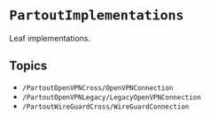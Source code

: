 # ``PartoutImplementations``

Leaf implementations.

## Topics

- ``/PartoutOpenVPNCross/OpenVPNConnection``
- ``/PartoutOpenVPNLegacy/LegacyOpenVPNConnection``
- ``/PartoutWireGuardCross/WireGuardConnection``
